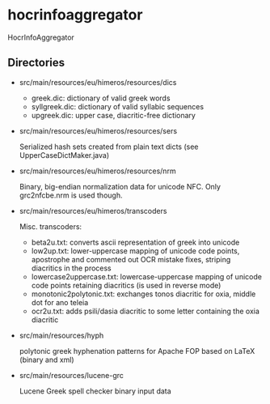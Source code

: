 hocrinfoaggregator
==================

HocrInfoAggregator

Directories
-----------

* src/main/resources/eu/himeros/resources/dics
  * greek.dic: dictionary of valid greek words
  * syllgreek.dic: dictionary of valid syllabic sequences
  * upgreek.dic: upper case, diacritic-free dictionary

* src/main/resources/eu/himeros/resources/sers
  
  Serialized hash sets created from plain text dicts (see UpperCaseDictMaker.java)

* src/main/resources/eu/himeros/resources/nrm

  Binary, big-endian normalization data for unicode NFC. Only grc2nfcbe.nrm is used though.

* src/main/resources/eu/himeros/transcoders

  Misc. transcoders:

  * beta2u.txt: converts ascii representation of greek into unicode
  * low2up.txt: lower-uppercase mapping of unicode code points, apostrophe and
    commented out OCR mistake fixes, striping diacritics in the process
  * lowercase2uppercase.txt: lowercase-uppercase mapping of unicode code points
    retaining diacritics (is used in reverse mode)
  * monotonic2polytonic.txt: exchanges tonos diacritic for oxia, middle dot for ano teleia
  * ocr2u.txt: adds psili/dasia diacritic to some letter containing the oxia diacritic

* src/main/resources/hyph

  polytonic greek hyphenation patterns for Apache FOP based on LaTeX (binary and xml)

* src/main/resources/lucene-grc
  
  Lucene Greek spell checker binary input data 
